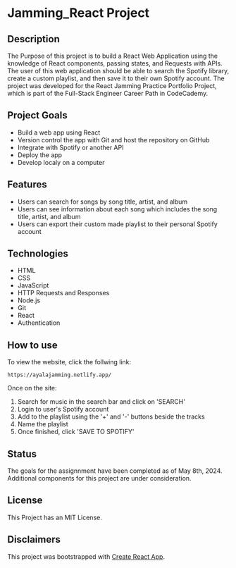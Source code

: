 # Jamming_React Project

## Description
The Purpose of this project is to build a React Web Application using the knowledge of React components, passing states, and Requests with APIs. The user of this web application should be able to search the Spotify library, create a custom playlist, and then save it to their own Spotify account. The project was developed for the React Jamming Practice Portfolio Project, which is part of the Full-Stack Engineer Career Path in CodeCademy.

## Project Goals
+ Build a web app using React
+ Version control the app with Git and host the repository on GitHub
+ Integrate with Spotify or another API
+ Deploy the app 
+ Develop localy on a computer

## Features
+ Users can search for songs by song title, artist, and album
+ Users can see information about each song which includes the song title, artist, and album
+ Users can export their custom made playlist to their personal Spotify account

## Technologies
+ HTML
+ CSS
+ JavaScript
+ HTTP Requests and Responses
+ Node.js
+ Git
+ React
+ Authentication

## How to use
To view the website, click the follwing link:
```
https://ayalajamming.netlify.app/
```
Once on the site:
1. Search for music in the search bar and click on 'SEARCH'
2. Login to user's Spotify account
3. Add to the playlist using the '+' and '-' buttons beside the tracks
4. Name the playlist
5. Once finished, click 'SAVE TO SPOTIFY'

## Status
The goals for the assignnment have been completed as of May 8th, 2024. Additional components for this project are under consideration.

## License
This Project has an MIT License.

## Disclaimers
This project was bootstrapped with [Create React App](https://github.com/facebook/create-react-app).